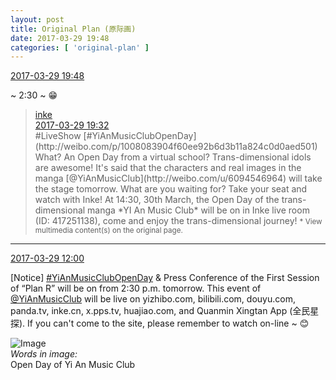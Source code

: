 ```yaml
---
layout: post
title: Original Plan (原际画)
date: 2017-03-29 19:48
categories: [ 'original-plan' ]
---
```


<div class="weibo-info">
  <a href="http://weibo.com/5626539553/EC49m1OqL">2017-03-29 19:48</a>
</div>

~ 2:30 ~ :grin:

<!-- more -->

> <div class="weibo-post-name">
>   <a href="http://weibo.com/inkeapp">inke</a>
> </div>
> <div class="weibo-info">
>   <a href="http://weibo.com/5582998111/EC42KwLNS">2017-03-29 19:32</a>
> </div>
> #LiveShow [#YiAnMusicClubOpenDay](http://weibo.com/p/1008083904f60ee92b6d3b11a824c0d0aed501) What? An Open Day from a virtual school? Trans-dimensional idols are awesome! It's said that the characters and real images in the manga [@YiAnMusicClub](http://weibo.com/u/6094546964) will take the stage tomorrow. What are you waiting for? Take your seat and watch with Inke! At 14:30, 30th March, the Open Day of the trans-dimensional manga *YI An Music Club* will be on in Inke live room (ID: 417251138), come and enjoy the trans-dimensional journey!  
> <small>* View multimedia content(s) on the original page.</small>

---

<div class="weibo-info">
  <a href="http://weibo.com/5626539553/EC15blhY5">2017-03-29 12:00</a>
</div>

[Notice] [#YiAnMusicClubOpenDay](http://weibo.com/p/1008083904f60ee92b6d3b11a824c0d0aed501) & Press Conference of the First Session of “Plan R” will be on from 2:30 p.m. tomorrow. This event of [@YiAnMusicClub](http://weibo.com/u/6094546964) will be live on yizhibo.com, bilibili.com, douyu.com, panda.tv, inke.cn, x.pps.tv, huajiao.com, and Quanmin Xingtan App (全民星探). If you can't come to the site, please remember to watch on-line ~ :blush:

![Image](https://wx3.sinaimg.cn/mw690/0068MnXXgy1fe2rfexeghj315o0ngu0q.jpg)  
*Words in image:*  
Open Day of Yi An Music Club
